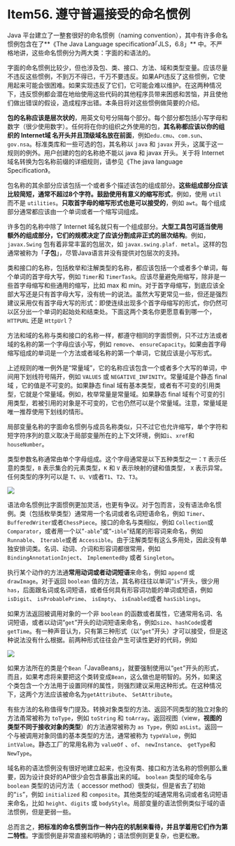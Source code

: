 # Item56. 遵守普遍接受的命名惯例

Java 平台建立了一整套很好的命名惯例（naming convention），其中有许多命名惯例包含在了**《The Java Language specification》「JLS，6.8」** 中。不严格地讲，这些命名惯例分为两大类：字面的和语法的。



字面的命名惯例比较少，但也涉及包、类、接口、方法、域和类型变量。应该尽量不违反这些惯例，不到万不得已，千万不要违反。如果API违反了这些惯例，它使用起来可能会很困难。如果实现违反了它们，它可能会难以维护。在这两种情况下，违反惯例都会潜在地绐使用这些代码的其他程序员带来困惑和苦恼，并且使他们做出错误的假设，造成程序出错。本条目将对这些惯例做简要的介绍。





**包的名称应该是层次状的**，用英文句号分隔每个部分。每个部分都包括小写字母和数字（很少使用数字）。任何将在你的组织之外使用的包，**其名称都应该以你的组织的 Internet域 名开头并且顶级域名放在前面**，例如`edu.cmu`、`com.sun`、`gov.nsa`。标准类库和一些可选的包，其名称以 `java` 和 `javax` 开头，这属于这一规则的例外。用户创建的包的名称绝不能以 java 和 javax 开头。关于将 Internet 域名转换为包名称前缀的详细规则，请参见《The java language Specification》。





包名称的其余部分应该包括一个或者多个描述该包的组成部分。**这些组成部分应该比较简短，通常不超过8个字符。鼓励使用有意义的缩写形式**，例如，使用 `util` 而不是 `utilities`。**只取首字母的缩写形式也是可以接受的**，例如 `awt`。每个组成部分通常都应该由一个单词或者一个缩写词组成。



许多包的名称中除了 Internet 域名就只有一个组成部分。**大型工具包可适当使用额外的组成部分，它们的规模决定了应该分割成非正式的层次结构**。例如，`javax.Swing` 包有着非常丰富的包层次，如 `javax.swing.plaf. metal`。这样的包通常被称为「**子包**」，尽管Java语言并没有提供对包层次的支持。



类和接口的名称，包括枚举和注解类型的名称，都应该包括一个或者多个单词，每个单词的首字母大写，例如 `Timer`和 `TimerTask`。应该尽量避免用缩写，除非是一些首字母缩写和些通用的缩写，比如 max 和 min。对于首字母缩写，到底应该全部大写还是只有首字母大写，没有统一的说法。虽然大写更常见一些，但还是强烈建议采用仅有首字母大写的形式：即使连续出现多个首字母缩写的形式，你仍然可以区分出一个单词的起始处和结束处。下面这两个类名你更愿意看到哪一个， `HTTPURL` 还是 `HttpUrl`？

方法和域的名称与类和接口的名称一样，都遵守相同的字面惯例，只不过方法或者域的名称的第一个字母应该小写，例如 `remove`、 `ensureCapacity`。如果由首字母缩写组成的单词是一个方法或者域名称的第一个单词，它就应该是小写形式。



上述规则的唯一例外是“常量域”，它的名称应该包含一个或者多个大写的单词，中间用下划线符号隔开，例如 `VALUES` 或 `NEGATIVE_INFINITY`。常量域是个静态 final 域 ，它的值是不可变的。如果静态 final 域有基本类型，或者有不可变的引用类型，它就是个常量域。例如，枚举常量是常量域。如果静态 final 域有个可变的引用类型，若被引用的对象是不可变的，它也仍然可以是个常量域。注意，常量域是唯一推荐使用下划线的情形。



局部变量名称的字面命名惯例与成员名称类似，只不过它也允许缩写，单个字符和短字符序列的意义取决于局部变量所在的上下文环境，例如`i`、`xref`和 `houseNumber`。



类型参数名称通常由单个字母组成。这个字母通常是以下五种类型之一：`T` 表示任意的类型，`B` 表示集合的元素类型，`K` 和 `V` 表示映射的键和值类型， `X` 表示异常。任何类型的序列可以是 `T`、`U`、`V`或者`T1`、`T2`、`T3`。



![](https://bucket-1255905387.cos.ap-shanghai.myqcloud.com/2019-01-25-22-52-08_r18.png)





语法命名惯例比字面惯例更加灵活，也更有争议。对于包而言，没有语法命名惯例。类（包括枚举类型）通常用一个名词或者名词短语命名，例如 `Timer`、 `BufferedWriter`或者`ChessPiece`。接口的命名与类相似，例如 `Collection`或 `Comparator`，或者用一个以“`-able`”或“-`ible`”结尾的形容词来命名，例如 `Runnable`、 `Iterable`或者 `Accessible`。由于注解类型有这么多用处，因此没有单独安排词类。名词、动词、介词和形容词都很常用，例如 `BindingAnnotationInject`、 `ImplementedBy` 或者 `Singleton`。



执行某个动作的方法通**常用动词或者动词短语**来命名，例如 `append` 或 `drawImage`。对于返回 `boolean` 值的方法，其名称往往以单词“`is`”开头，很少用`has`，后面跟名词或名词短语，或者任何具有形容词功能的单词或短语，例如 `isDigit`、 `isProbablePrime`、 `isEmpty`、 `isEnabled`或者 `hasSiblings`。



如果方法返回被调用对象的一个非 `boolean` 的函数或者属性，它通常用名词、名词短语，或者以动词“`get`”开头的动词短语来命名，例如`size`、`hashCode`或者 `getTime`。有一种声音认为，只有第三种形式（以“`get`”开头）才可以接受，但是这种说法没有什么根据。前两种形式往往会产生可读性更好的代码，例如

![](https://bucket-1255905387.cos.ap-shanghai.myqcloud.com/2019-01-25-22-56-12_r80.png)



如果方法所在的类是个`Bean`「JavaBeans」，就要强制使用以“`get`”开头的形式，而且，如果考虑将来要把这个类转变成`Bean`，这么做也是明智的。另外，如果这个类包含一个方法用于设置同样的属性，则强烈建议采用这种形式。在这种情况下，这两个方法应该被命名为`getAttribute`、 `SetAttribute`。



有些方法的名称值得专门提及。转换对象类型的方法、返回不同类型的独立对象的方法甬常被称为 `toType`，例如 `toString` 和 `toArray`。返回视图（view，**视图的类型不同于接收对象的类型**）的方法通常被称为 `as Type`，例如 `asList`。返回一个与被调用对象同值的基本类型的方法，通常被称为 `typeValue`，例如 `intValue`。静态工厂的常用名称为 `valueOf` 、`of`、 `newInstance`、 `getType`和 `NewType`。



域名称的语法惯例没有很好地建立起来，也没有类、接口和方法名称的惯例那么重要，因为设计良好的AP很少会包含暴露出来的域。 `boolean` 类型的域命名与 `boolean` 类型的访问方法（ accessor method）很类似，但是省去了初始的“`is`”，例如 `initialized` 和 `composite`。其他类型的域通常用名词或者名词短语来命名，比如 `height`、`digits` 或 `bodyStyle`。局部变量的语法惯例类似于域的语法惯例，但是更弱一些。



总而言之，**把标准的命名惯例当作一种内在的机制来看待，并且学着用它们作为第二特性**。字面惯例是非常直接和明确的；语法惯例则更复杂，也更松散。